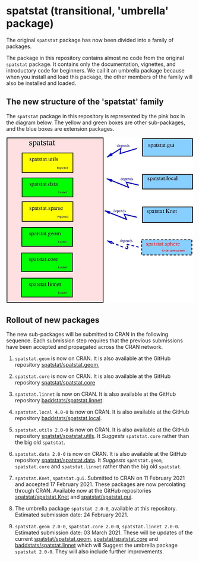 # spatstat (transitional, 'umbrella' package)

The original `spatstat` package has now been divided into a family of packages.

The package in this repository
contains almost no code from the original `spatstat` package.
It contains only the documentation, vignettes, and introductory
code for beginners. We call it an umbrella package because when you 
install and load this package, the other members of the family will
also be installed and loaded.

## The new structure of the 'spatstat' family

The `spatstat` package in this repository is represented by the pink box
in the diagram below. The yellow and green boxes are other sub-packages,
and the blue boxes are extension packages.

![Spatstat pieces](RepoStuff/newspatstat.jpg)

## Rollout of new packages

The new sub-packages will be submitted to CRAN in the following sequence.
Each submission step requires that the previous submissions have been
accepted and propagated across the CRAN network.

1. `spatstat.geom` is now on CRAN.
It is also available at the GitHub repository
[spatstat/spatstat.geom](https://github.com/spatstat/spatstat.geom),

2. `spatstat.core` is now on CRAN.
It is also available at the GitHub repository
[spatstat/spatstat.core](https://github.com/spatstat/spatstat.core)

3. `spatstat.linnet` is now on CRAN. 
It is also available at the GitHub repository
[baddstats/spatstat.linnet](https://github.com/baddstats/spatstat.linnet).

4. `spatstat.local 4.0-0` is now on CRAN.
It is also available at the GitHub repository
[baddstats/spatstat.local](https://github.com/baddstats/spatstat.local).

5. `spatstat.utils 2.0-0` is now on CRAN.
It is also available at the GitHub repository
[spatstat/spatstat.utils](https://github.com/spatstat/spatstat.utils).
It _Suggests_ `spatstat.core` rather than the big old `spatstat`.

6. `spatstat.data 2.0-0` is now on CRAN.
It is also available at the GitHub repository
[spatstat/spatstat.data](https://github.com/spatstat/spatstat.data).
It _Suggests_ `spatstat.geom`, `spatstat.core` and `spatstat.linnet`
rather than the big old `spatstat`.

7. `spatstat.Knet`, `spatstat.gui`.
Submitted to CRAN on 11 February 2021 and accepted 17 February 2021.
These packages are now percolating through CRAN.
Available now at the GitHub repositories
[spatstat/spatstat.Knet](https://github.com/spatstat/spatstat.Knet) and
[spatstat/spatstat.gui](https://github.com/spatstat/spatstat.gui).

8. The umbrella package `spatstat 2.0-0`, available at this repository.
Estimated submission date: 24 February 2021.

9. `spatstat.geom 2.0-0`, `spatstat.core 2.0-0`, `spatstat.linnet 2.0-0`.
Estimated submission date: 03 March 2021.
These will be updates of the current 
[spatstat/spatstat.geom](https://github.com/spatstat/spatstat.geom),
[spatstat/spatstat.core](https://github.com/spatstat/spatstat.core) and
[baddstats/spatstat.linnet](https://github.com/baddstats/spatstat.linnet)
which will Suggest the umbrella package `spatstat 2.0-0`.
They will also include further improvements.  
